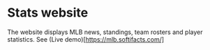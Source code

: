 # Stats website
The website displays MLB news, standings, team rosters and player statistics.
See (Live demo)[https://mlb.softifacts.com/]
